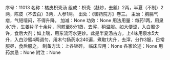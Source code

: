 序号：11013
名称：橘皮枳壳汤
组成：枳壳（麸炒，去瓤）2两，半夏（不制）2两，陈皮（不去白）3两，人参1两。
出处：《御药院方》卷三。
主治：胸膈气痞，气短噎闷，不得升降。
加减：None
功效：None
用法用量：每药1两，用泉水1升，生姜片子十余片，同煎至8分1盏，去滓，稍温服。如大便涩，入白蜜少许，食后大剂；如上喘，用东流河水更妙。此是半夏汤古方，上4味用泉水5大升，入白沙蜜4两调匀，用木勺扬药水240遍，煮取1大升，去滓，分作3服，日常服尽，食后服之。
制备方法：上各锉碎。
临床应用：None
各家论述：None
用药禁忌：None
附注：None
